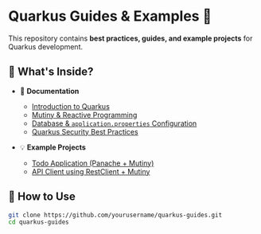 # Quarkus Guides & Examples 🚀

This repository contains **best practices, guides, and example projects** for Quarkus development.

## 📌 What's Inside?
- 📝 **Documentation**
  - [Introduction to Quarkus](docs/quarkus-intro.md)
  - [Mutiny & Reactive Programming](docs/quarkus-mutiny.md)
  - [Database & `application.properties` Configuration](docs/quarkus-application-properties.md)
  - [Quarkus Security Best Practices](docs/quarkus-security.md)

- 💡 **Example Projects**
  - [Todo Application (Panache + Mutiny)](examples/todo-app/)
  - [API Client using RestClient + Mutiny](examples/api-client/)

## 🚀 How to Use
```sh
git clone https://github.com/yourusername/quarkus-guides.git
cd quarkus-guides
